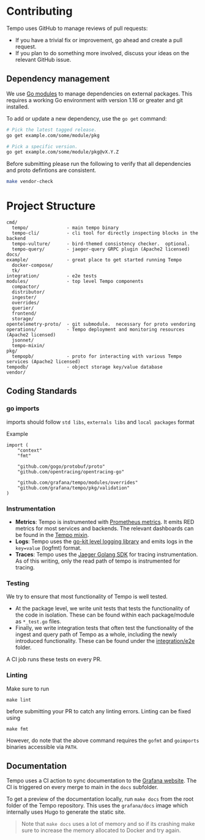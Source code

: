 # Contributing

Tempo uses GitHub to manage reviews of pull requests:

- If you have a trivial fix or improvement, go ahead and create a pull request.
- If you plan to do something more involved, discuss your ideas on the relevant GitHub issue.

## Dependency management

We use [Go modules](https://golang.org/cmd/go/#hdr-Modules__module_versions__and_more) to manage dependencies on external packages.
This requires a working Go environment with version 1.16 or greater and git installed.

To add or update a new dependency, use the `go get` command:

```bash
# Pick the latest tagged release.
go get example.com/some/module/pkg

# Pick a specific version.
go get example.com/some/module/pkg@vX.Y.Z
```

Before submitting please run the following to verify that all dependencies and proto defintions are consistent.

```bash
make vendor-check
```

# Project Structure

```
cmd/
  tempo/              - main tempo binary
  tempo-cli/          - cli tool for directly inspecting blocks in the backend
  tempo-vulture/      - bird-themed consistency checker.  optional.
  tempo-query/        - jaeger-query GRPC plugin (Apache2 licensed)
docs/
example/              - great place to get started running Tempo
  docker-compose/
  tk/
integration/          - e2e tests
modules/              - top level Tempo components
  compactor/          
  distributor/
  ingester/
  overrides/
  querier/
  frontend/
  storage/
opentelemetry-proto/  - git submodule.  necessary for proto vendoring
operations/           - Tempo deployment and monitoring resources (Apache2 licensed)
  jsonnet/
  tempo-mixin/
pkg/
  tempopb/            - proto for interacting with various Tempo services (Apache2 licensed)
tempodb/              - object storage key/value database
vendor/
```

## Coding Standards

### go imports
imports should follow `std libs`, `externals libs` and `local packages` format

Example
```
import (
	"context"
	"fmt"

	"github.com/gogo/protobuf/proto"
	"github.com/opentracing/opentracing-go"

	"github.com/grafana/tempo/modules/overrides"
	"github.com/grafana/tempo/pkg/validation"
)

```

### Instrumentation

- **Metrics**: Tempo is instrumented with [Prometheus metrics](https://prometheus.io/). It emits RED metrics for most
  services and backends. The relevant dashboards can be found in the [Tempo mixin](operations/tempo-mixin).
- **Logs**: Tempo uses the [go-kit level logging library](https://pkg.go.dev/github.com/go-kit/kit/log/level) and emits
  logs in the `key=value` (logfmt) format.
- **Traces**: Tempo uses the [Jaeger Golang SDK](https://github.com/jaegertracing/jaeger-client-go) for tracing instrumentation.
  As of this writing, only the read path of tempo is instrumented for tracing.

### Testing

We try to ensure that most functionality of Tempo is well tested.

- At the package level, we write unit tests that tests the functionality of the code in isolation.
  These can be found within each package/module as `*_test.go` files.
- Finally, we write integration tests that often test the functionality of the ingest and query path of Tempo as a
  whole, including the newly introduced functionality. These can be found under the [integration/e2e](integration/e2e)
  folder.

A CI job runs these tests on every PR.

### Linting

Make sure to run

```
make lint
```
before submitting your PR to catch any linting errors. Linting can be fixed using

```
make fmt
```

However, do note that the above command requires the `gofmt` and `goimports` binaries accessible via `PATH`.

## Documentation

Tempo uses a CI action to sync documentation to the [Grafana website](https://grafana.com/docs/tempo/latest). The CI is
triggered on every merge to main in the `docs` subfolder.

To get a preview of the documentation locally, run `make docs` from the root folder of the Tempo repository. This uses
the `grafana/docs` image which internally uses Hugo to generate the static site.

> Note that `make docs` uses a lot of memory and so if its crashing make sure to increase the memory allocated to Docker
and try again.